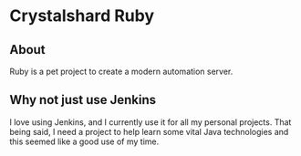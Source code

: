 # Crystalshard Ruby

## About
Ruby is a pet project to create a modern automation server.

## Why not just use Jenkins
I love using Jenkins, and I currently use it for all my personal projects. That being said, I need a project to help
learn some vital Java technologies and this seemed like a good use of my time.